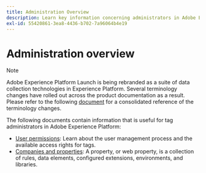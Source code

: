 ```yaml
---
title: Administration Overview
description: Learn key information concerning administrators in Adobe Experience Platform Launch.
exl-id: 55420861-3ea8-4436-b702-7a96064b4e19
---
```

# Administration overview

>[!NOTE]
>
>Adobe Experience Platform Launch is being rebranded as a suite of data collection technologies in Experience Platform. Several terminology changes have rolled out across the product documentation as a result. Please refer to the following [document](../../launch-term-updates.md) for a consolidated reference of the terminology changes.

The following documents contain information that is useful for tag administrators in Adobe Experience Platform:

* [User permissions](user-permissions.md): Learn about the user management process and the available access rights for tags.
* [Companies and properties](companies-and-properties.md): A property, or web property, is a collection of rules, data elements, configured extensions, environments, and libraries.
